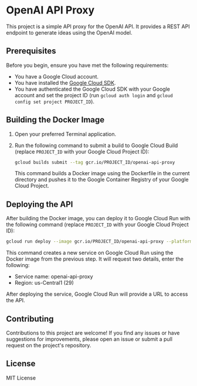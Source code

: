 # OpenAI API Proxy  

This project is a simple API proxy for the OpenAI API. It provides a REST API endpoint to generate ideas using the OpenAI model.

## Prerequisites  

Before you begin, ensure you have met the following requirements:

- You have a Google Cloud account.
- You have installed the [Google Cloud SDK](https://cloud.google.com/sdk/docs/install).
- You have authenticated the Google Cloud SDK with your Google account and set the project ID (run `gcloud auth login` and `gcloud config set project PROJECT_ID`).  

## Building the Docker Image  

1. Open your preferred Terminal application.
2. Run the following command to submit a build to Google Cloud Build (replace `PROJECT_ID` with your Google Cloud Project ID):

    ```bash
    gcloud builds submit --tag gcr.io/PROJECT_ID/openai-api-proxy
    ```

    This command builds a Docker image using the Dockerfile in the current directory and pushes it to the Google Container Registry of your Google Cloud Project.  

## Deploying the API  

After building the Docker image, you can deploy it to Google Cloud Run with the following command (replace `PROJECT_ID` with your Google Cloud Project ID):

```bash
gcloud run deploy --image gcr.io/PROJECT_ID/openai-api-proxy --platform managed
```

This command creates a new service on Google Cloud Run using the Docker image from the previous step. 
It will request two details, enter the following:
- Service name: openai-api-proxy
- Region: us-Central1 (29)  

After deploying the service, Google Cloud Run will provide a URL to access the API.

## Contributing
Contributions to this project are welcome! If you find any issues or have suggestions for improvements, please open an issue or submit a pull request on the project's repository.

## License
MIT License

